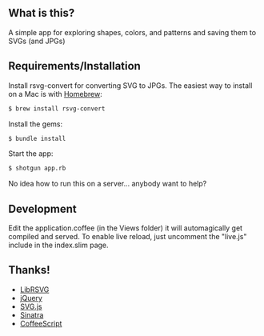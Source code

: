 
## What is this?

A simple app for exploring shapes, colors, and patterns and saving them to SVGs (and JPGs)

## Requirements/Installation

Install rsvg-convert for converting SVG to JPGs. The easiest way to install on a Mac is with [Homebrew](http://brew.sh/):

```bash
$ brew install rsvg-convert
```

Install the gems:
```bash
$ bundle install
```

Start the app:
```bash
$ shotgun app.rb
```

No idea how to run this on a server... anybody want to help?

## Development
Edit the application.coffee (in the Views folder) it will automagically get compiled and served.
To enable live reload, just uncomment the "live.js" include in the index.slim page.

## Thanks!
- [LibRSVG](https://wiki.gnome.org/Projects/LibRsvg)
- [jQuery](http://jquery.com)
- [SVG.js](https://github.com/wout/svg.js)
- [Sinatra](https://github.com/sinatra)
- [CoffeeScript](http://coffeescript.org/)
